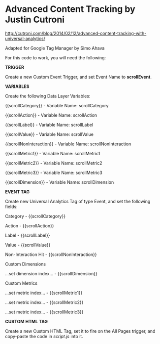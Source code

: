 # Advanced Content Tracking by Justin Cutroni
http://cutroni.com/blog/2014/02/12/advanced-content-tracking-with-universal-analytics/

Adapted for Google Tag Manager by Simo Ahava

For this code to work, you will need the following:


**TRIGGER**

Create a new Custom Event Trigger, and set Event Name to **scrollEvent**.


**VARIABLES**


Create the following Data Layer Variables:

{{scrollCategory}} - Variable Name: scrollCategory

{{scrollAction}} - Variable Name: scrollAction

{{scrollLabel}} - Variable Name: scrollLabel

{{scrollValue}} - Variable Name: scrollValue

{{scrollNonInteraction}} - Variable Name: scrollNonInteraction

{{scrollMetric1}} - Variable Name: scrollMetric1

{{scrollMetric2}} - Variable Name: scrollMetric2

{{scrollMetric3}} - Variable Name: scrollMetric3

{{scrollDimension}} - Variable Name: scrollDimension


**EVENT TAG**

Create new Universal Analytics Tag of type Event, and set the following fields:


Category - {{scrollCategory}}

Action - {{scrollAction}}

Label - {{scrollLabel}}

Value - {{scrollValue}}

Non-Interaction Hit - {{scrollNonInteraction}}


Custom Dimensions

...set dimension index... - {{scrollDimension}}


Custom Metrics

...set metric index... - {{scrollMetric1}}

...set metric index... - {{scrollMetric2}}

...set metric index... - {{scrollMetric3}}

**CUSTOM HTML TAG**

Create a new Custom HTML Tag, set it to fire on the All Pages trigger, and copy-paste the code in *script.js* into it.
